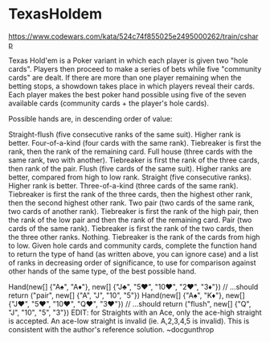 # TexasHoldem
https://www.codewars.com/kata/524c74f855025e2495000262/train/csharp

Texas Hold'em is a Poker variant in which each player is given two "hole cards". Players then proceed to make a series of bets while five "community cards" are dealt. If there are more than one player remaining when the betting stops, a showdown takes place in which players reveal their cards. Each player makes the best poker hand possible using five of the seven available cards (community cards + the player's hole cards).

Possible hands are, in descending order of value:

Straight-flush (five consecutive ranks of the same suit). Higher rank is better.
Four-of-a-kind (four cards with the same rank). Tiebreaker is first the rank, then the rank of the remaining card.
Full house (three cards with the same rank, two with another). Tiebreaker is first the rank of the three cards, then rank of the pair.
Flush (five cards of the same suit). Higher ranks are better, compared from high to low rank.
Straight (five consecutive ranks). Higher rank is better.
Three-of-a-kind (three cards of the same rank). Tiebreaker is first the rank of the three cards, then the highest other rank, then the second highest other rank.
Two pair (two cards of the same rank, two cards of another rank). Tiebreaker is first the rank of the high pair, then the rank of the low pair and then the rank of the remaining card.
Pair (two cards of the same rank). Tiebreaker is first the rank of the two cards, then the three other ranks.
Nothing. Tiebreaker is the rank of the cards from high to low.
Given hole cards and community cards, complete the function hand to return the type of hand (as written above, you can ignore case) and a list of ranks in decreasing order of significance, to use for comparison against other hands of the same type, of the best possible hand.

Hand(new[] {"A♠", "A♦"}, new[] {"J♣", "5♥", "10♥", "2♥", "3♦"})
// ...should return ("pair", new[] {"A", "J", "10", "5"})
Hand(new[] {"A♠", "K♦"}, new[] {"J♥", "5♥", "10♥", "Q♥", "3♥"})
// ...should return ("flush", new[] {"Q", "J", "10", "5", "3"})
EDIT: for Straights with an Ace, only the ace-high straight is accepted. An ace-low straight is invalid (ie. A,2,3,4,5 is invalid). This is consistent with the author's reference solution. ~docgunthrop
